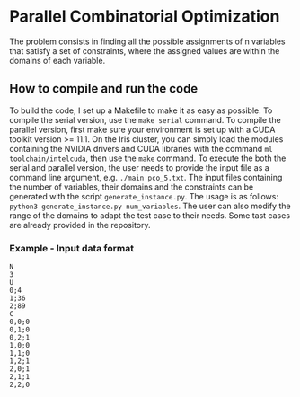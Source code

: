 # Parallel Combinatorial Optimization
The problem consists in finding all the possible assignments of n variables that satisfy a set of constraints, where the assigned values are within the domains of each variable.

## How to compile and run the code
To build the code, I set up a Makefile to make it as easy as possible. To compile the serial version, use the ```make serial``` command. To compile the parallel version, first make sure your environment is set up with a CUDA toolkit version >= 11.1. On the Iris cluster, you can simply load the modules containing the NVIDIA drivers and CUDA libraries with the command ```ml toolchain/intelcuda```, then use the ```make``` command. 
To execute the both the serial and parallel version, the user needs to provide the input file as a command line argument, e.g. ```./main pco_5.txt```. The input files containing the number of variables, their domains and the constraints can be generated with the script ```generate_instance.py```. The usage is as follows:
```python3 generate_instance.py num_variables```. The user can also modify the range of the domains to adapt the test case to their needs. Some tast cases are already provided in the repository. 

### Example - Input data format
```
N
3
U
0;4
1;36
2;89
C
0,0;0
0,1;0
0,2;1
1,0;0
1,1;0
1,2;1
2,0;1
2,1;1
2,2;0
```

